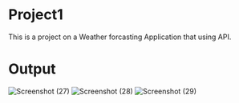 # Project1
This is a project on a Weather forcasting Application that using API.

# Output

![Screenshot (27)](https://github.com/user-attachments/assets/053df141-4940-47e0-89f4-8c7f869abfb5)
![Screenshot (28)](https://github.com/user-attachments/assets/2f56ad09-6cd0-4c9e-8775-f6388584b1fa)
![Screenshot (29)](https://github.com/user-attachments/assets/b47926dd-293e-4953-bf17-d4615053f705)
